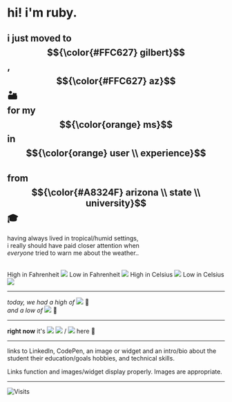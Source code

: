 # hi! i'm ruby. 


## i just moved to $${\color{#FFC627} gilbert}$$, $${\color{#FFC627} az}$$ 🏜️ <br> for my $${\color{orange} ms}$$ in $${\color{orange} user \\ experience}$$ <br> from $${\color{#A8324F} arizona \\ state \\ university}$$ 🎓


having always lived in tropical/humid settings, <br> i really should have paid closer attention when <br> *everyone* tried to warn me about the weather.. <br> <br> 

High in Fahrenheit
![](https://wttr.in/Gilbert?format=%x0&u)
Low in Fahrenheit
![](https://wttr.in/Gilbert?format=%n0&u)
High in Celsius
![](https://wttr.in/Gilbert?format=%x0&m)
Low in Celsius
![](https://wttr.in/Gilbert?format=%n0&m)


---

*today, we had a high of* ![](https://wttr.in/Gilbert.png?format=%h°F&u) 🥵 <br> *and a low of* ![](https://wttr.in/Gilbert.png?format=%l°F&u) 🥶 <br>

---

**right now** it's <space> ![](https://wttr.in/Gilbert.png?format=%c) <space> ![](https://wttr.in/Gilbert.png?format=%t) / ![](https://wttr.in/Gilbert.png?format=%t&u) here 🫣

---

links to LinkedIn, CodePen, 
an image or widget
and an intro/bio about the student
their education/goals
hobbies, 
and technical skills. 

Links function and images/widget display properly. 
Images are appropriate.


---

![Visits](https://visitor-badge.laobi.icu/badge?page_id=rubyhassan)

